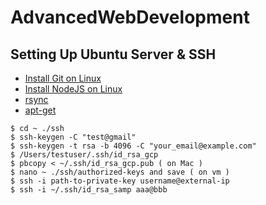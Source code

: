 # AdvancedWebDevelopment
## Setting Up Ubuntu Server & SSH
- [Install Git on Linux](https://www.atlassian.com/git/tutorials/install-git)
- [Install NodeJS on Linux](https://github.com/nodesource/distributions/blob/master/README.md) 
- [rsync](https://www.tecmint.com/rsync-local-remote-file-synchronization-commands/) 
- [apt-get](https://help.ubuntu.com/community/AptGet/Howto)

```
$ cd ~ ./ssh
$ ssh-keygen -C "test@gmail" 
$ ssh-keygen -t rsa -b 4096 -C "your_email@example.com"
$ /Users/testuser/.ssh/id_rsa_gcp
$ pbcopy < ~/.ssh/id_rsa_gcp.pub ( on Mac )
$ nano ~ ./ssh/authorized-keys and save ( on vm ) 
$ ssh -i path-to-private-key username@external-ip
$ ssh -i ~/.ssh/id_rsa_samp aaa@bbb 
```
